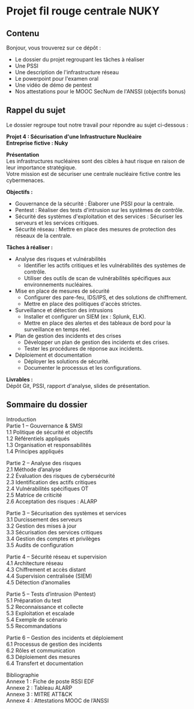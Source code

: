 # Projet fil rouge centrale NUKY

## Contenu

Bonjour, vous trouverez sur ce dépôt :

- Le dossier du projet regroupant les tâches à réaliser
- Une PSSI
- Une description de l'infrastructure réseau
- Le powerpoint pour l'examen oral  
- Une vidéo de démo de pentest  
- Nos attestations pour le MOOC SecNum de l'ANSSI (objectifs bonus)

## Rappel du sujet

Le dossier regroupe tout notre travail pour répondre au sujet ci-dessous :

**Projet 4 : Sécurisation d'une Infrastructure Nucléaire**  
**Entreprise fictive : Nuky**

**Présentation**  
Les infrastructures nucléaires sont des cibles à haut risque en raison de leur importance stratégique.  
Votre mission est de sécuriser une centrale nucléaire fictive contre les cybermenaces.

**Objectifs :**

- Gouvernance de la sécurité : Élaborer une PSSI pour la centrale.  
- Pentest : Réaliser des tests d'intrusion sur les systèmes de contrôle.  
- Sécurité des systèmes d'exploitation et des services : Sécuriser les serveurs et les services critiques.  
- Sécurité réseau : Mettre en place des mesures de protection des réseaux de la centrale.  

**Tâches à réaliser :**

- Analyse des risques et vulnérabilités  
  - Identifier les actifs critiques et les vulnérabilités des systèmes de contrôle.  
  - Utiliser des outils de scan de vulnérabilités spécifiques aux environnements nucléaires.  
- Mise en place de mesures de sécurité  
  - Configurer des pare-feu, IDS/IPS, et des solutions de chiffrement.  
  - Mettre en place des politiques d'accès strictes.  
- Surveillance et détection des intrusions  
  - Installer et configurer un SIEM (ex : Splunk, ELK).  
  - Mettre en place des alertes et des tableaux de bord pour la surveillance en temps réel.  
- Plan de gestion des incidents et des crises  
  - Développer un plan de gestion des incidents et des crises.  
  - Tester les procédures de réponse aux incidents.  
- Déploiement et documentation  
  - Déployer les solutions de sécurité.  
  - Documenter le processus et les configurations.  

**Livrables :**  
Dépôt Git, PSSI, rapport d'analyse, slides de présentation.

## Sommaire du dossier

Introduction  
Partie 1 – Gouvernance & SMSI  
1.1 Politique de sécurité et objectifs  
1.2 Référentiels appliqués  
1.3 Organisation et responsabilités  
1.4 Principes appliqués  

Partie 2 – Analyse des risques  
2.1 Méthode d’analyse  
2.2 Évaluation des risques de cybersécurité  
2.3 Identification des actifs critiques  
2.4 Vulnérabilités spécifiques OT  
2.5 Matrice de criticité  
2.6 Acceptation des risques : ALARP  

Partie 3 – Sécurisation des systèmes et services  
3.1 Durcissement des serveurs  
3.2 Gestion des mises à jour  
3.3 Sécurisation des services critiques  
3.4 Gestion des comptes et privilèges  
3.5 Audits de configuration  

Partie 4 – Sécurité réseau et supervision  
4.1 Architecture réseau  
4.3 Chiffrement et accès distant  
4.4 Supervision centralisée (SIEM)  
4.5 Détection d’anomalies  

Partie 5 – Tests d’intrusion (Pentest)  
5.1 Préparation du test  
5.2 Reconnaissance et collecte  
5.3 Exploitation et escalade  
5.4 Exemple de scénario  
5.5 Recommandations  

Partie 6 – Gestion des incidents et déploiement  
6.1 Processus de gestion des incidents  
6.2 Rôles et communication  
6.3 Déploiement des mesures  
6.4 Transfert et documentation  

Bibliographie  
Annexe 1 : Fiche de poste RSSI EDF  
Annexe 2 : Tableau ALARP  
Annexe 3 : MITRE ATT&CK  
Annexe 4 : Attestations MOOC de l’ANSSI  
